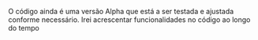 O código ainda é uma versão Alpha que está a ser testada e ajustada conforme necessário.
Irei acrescentar funcionalidades no código ao longo do tempo
